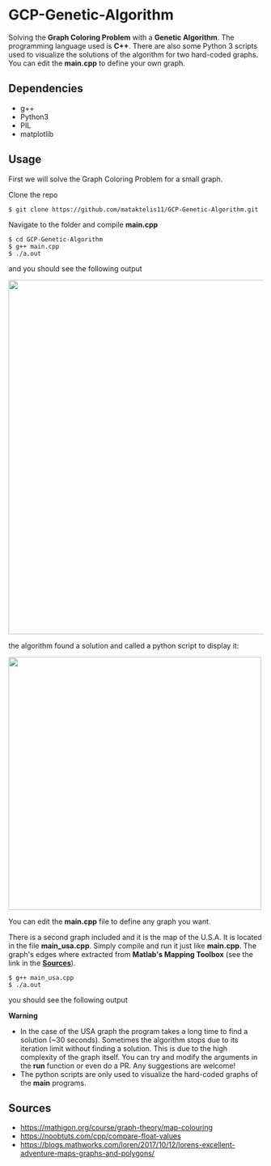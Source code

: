 # GCP-Genetic-Algorithm
Solving the **Graph Coloring Problem** with a **Genetic Algorithm**. The programming language used is **C++**. There are also some Python 3 scripts used to visualize the solutions of the algorithm for two hard-coded graphs. You can edit the **main.cpp** to define your own graph.


## Dependencies
- g++
- Python3
- PIL
- matplotlib


## Usage

First we will solve the Graph Coloring Problem for a small graph.

Clone the repo
```
$ git clone https://github.com/mataktelis11/GCP-Genetic-Algorithm.git
```
Navigate to the folder and compile **main.cpp**
```
$ cd GCP-Genetic-Algorithm
$ g++ main.cpp
$ ./a.out
```
and you should see the following output

<img src="https://user-images.githubusercontent.com/61196956/169772631-3d32713b-82f6-4459-bf69-c451de29aa55.png" width="700">

the algorithm found a solution and called a python script to display it:

<img src="https://user-images.githubusercontent.com/61196956/169773562-11de3163-6460-48eb-9d9c-972cee824951.png" width="500">

You can edit the **main.cpp** file to define any graph you want.

There is a second graph included and it is the map of the U.S.A. It is located in the file **main_usa.cpp**. Simply compile and run it just like **main.cpp**. The graph's edges where extracted from **Matlab's Mapping Toolbox** (see the link in the [**Sources**](##Sources)).

```
$ g++ main_usa.cpp
$ ./a.out
```
you should see the following output


**Warning**
- In the case of the USA graph the program takes a long time to find a solution (~30 seconds). Sometimes the algorithm stops due to its iteration limit without finding a solution. This is due to the high complexity of the graph itself. You can try and modify the arguments in the **run** function or even do a PR. Any suggestions are welcome!
- The python scripts are only used to visualize the hard-coded graphs of the **main** programs.

## Sources
- https://mathigon.org/course/graph-theory/map-colouring
- https://noobtuts.com/cpp/compare-float-values
- https://blogs.mathworks.com/loren/2017/10/12/lorens-excellent-adventure-maps-graphs-and-polygons/
